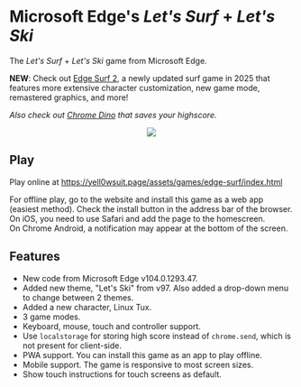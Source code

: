 # Microsoft Edge's *Let's Surf* + *Let's Ski*
The *Let's Surf* + *Let's Ski* game from Microsoft Edge.

**NEW**: Check out [Edge Surf 2](https://github.com/yell0wsuit/ms-edge-surf-2), a newly updated surf game in 2025 that features more extensive character customization, new game mode, remastered graphics, and more!

*Also check out [Chrome Dino](https://github.com/yell0wsuit/chrome-dino-enhanced) that saves your highscore.*

<p align="center">
  <img src="https://i.imgur.com/9ybOdy7.png"/>
</p>

## Play
Play online at https://yell0wsuit.page/assets/games/edge-surf/index.html

For offline play, go to the website and install this game as a web app (easiest method). Check the install button in the address bar of the browser.  
On iOS, you need to use Safari and add the page to the homescreen.  
On Chrome Android, a notification may appear at the bottom of the screen.

## Features
- New code from Microsoft Edge v104.0.1293.47.
- Added new theme, "Let's Ski" from v97. Also added a drop-down menu to change between 2 themes.
- Added a new character, Linux Tux.
- 3 game modes.
- Keyboard, mouse, touch and controller support.
- Use ``localstorage`` for storing high score instead of ``chrome.send``, which is not present for client-side.
- PWA support. You can install this game as an app to play offline.
- Mobile support. The game is responsive to most screen sizes.
- Show touch instructions for touch screens as default.
